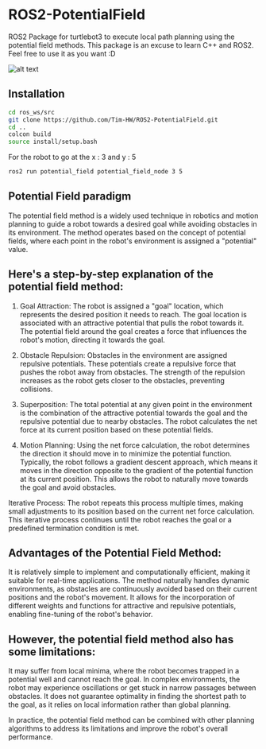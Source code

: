 # ROS2-PotentialField
ROS2 Package for turtlebot3 to execute local path planning using the potential field methods.
This package is an excuse to learn C++ and ROS2. Feel free to use it as you want :D

![alt text](https://github.com/Tim-HW/ROS2-PotentialField/blob/main/images/potentialfiled-turtlebot3.jpg)

## Installation

```bash
cd ros_ws/src
git clone https://github.com/Tim-HW/ROS2-PotentialField.git
cd ..
colcon build
source install/setup.bash
```
For the robot to go at the x : 3 and y : 5
```bash
ros2 run potential_field potential_field_node 3 5
```

## Potential Field paradigm
The potential field method is a widely used technique in robotics and motion planning to guide a robot towards a desired goal while avoiding obstacles in its environment. The method operates based on the concept of potential fields, where each point in the robot's environment is assigned a "potential" value.

## Here's a step-by-step explanation of the potential field method:

1. Goal Attraction: The robot is assigned a "goal" location, which represents the desired position it needs to reach. The goal location is associated with an attractive potential that pulls the robot towards it. The potential field around the goal creates a force that influences the robot's motion, directing it towards the goal.

2. Obstacle Repulsion: Obstacles in the environment are assigned repulsive potentials. These potentials create a repulsive force that pushes the robot away from obstacles. The strength of the repulsion increases as the robot gets closer to the obstacles, preventing collisions.

3. Superposition: The total potential at any given point in the environment is the combination of the attractive potential towards the goal and the repulsive potential due to nearby obstacles. The robot calculates the net force at its current position based on these potential fields.

4. Motion Planning: Using the net force calculation, the robot determines the direction it should move in to minimize the potential function. Typically, the robot follows a gradient descent approach, which means it moves in the direction opposite to the gradient of the potential function at its current position. This allows the robot to naturally move towards the goal and avoid obstacles.

Iterative Process: The robot repeats this process multiple times, making small adjustments to its position based on the current net force calculation. This iterative process continues until the robot reaches the goal or a predefined termination condition is met.

## Advantages of the Potential Field Method:

It is relatively simple to implement and computationally efficient, making it suitable for real-time applications.
The method naturally handles dynamic environments, as obstacles are continuously avoided based on their current positions and the robot's movement.
It allows for the incorporation of different weights and functions for attractive and repulsive potentials, enabling fine-tuning of the robot's behavior.

## However, the potential field method also has some limitations:

It may suffer from local minima, where the robot becomes trapped in a potential well and cannot reach the goal.
In complex environments, the robot may experience oscillations or get stuck in narrow passages between obstacles.
It does not guarantee optimality in finding the shortest path to the goal, as it relies on local information rather than global planning.

In practice, the potential field method can be combined with other planning algorithms to address its limitations and improve the robot's overall performance.
